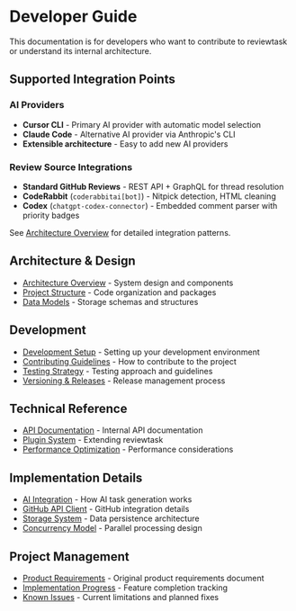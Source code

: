 # Developer Guide

This documentation is for developers who want to contribute to reviewtask or understand its internal architecture.

## Supported Integration Points

### AI Providers
- **Cursor CLI** - Primary AI provider with automatic model selection
- **Claude Code** - Alternative AI provider via Anthropic's CLI
- **Extensible architecture** - Easy to add new AI providers

### Review Source Integrations
- **Standard GitHub Reviews** - REST API + GraphQL for thread resolution
- **CodeRabbit** (`coderabbitai[bot]`) - Nitpick detection, HTML cleaning
- **Codex** (`chatgpt-codex-connector`) - Embedded comment parser with priority badges

See [Architecture Overview](architecture.md) for detailed integration patterns.

## Architecture & Design

- [Architecture Overview](architecture.md) - System design and components
- [Project Structure](project-structure.md) - Code organization and packages
- [Data Models](data-models.md) - Storage schemas and structures

## Development

- [Development Setup](development-setup.md) - Setting up your development environment
- [Contributing Guidelines](contributing.md) - How to contribute to the project
- [Testing Strategy](testing.md) - Testing approach and guidelines
- [Versioning & Releases](versioning.md) - Release management process

## Technical Reference

- [API Documentation](api-reference.md) - Internal API documentation
- [Plugin System](plugin-system.md) - Extending reviewtask
- [Performance Optimization](performance.md) - Performance considerations

## Implementation Details

- [AI Integration](ai-integration.md) - How AI task generation works
- [GitHub API Client](github-client.md) - GitHub integration details
- [Storage System](storage-system.md) - Data persistence architecture
- [Concurrency Model](concurrency.md) - Parallel processing design

## Project Management

- [Product Requirements](prd.md) - Original product requirements document
- [Implementation Progress](implementation-progress.md) - Feature completion tracking
- [Known Issues](known-issues.md) - Current limitations and planned fixes